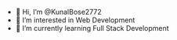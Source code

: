 - 👋 Hi, I’m @KunalBose2772
- 👀 I’m interested in Web Development 
- 🌱 I’m currently learning Full Stack Development


<!---
KunalBose2772/KunalBose2772 is a ✨ special ✨ repository because its `README.md` (this file) appears on your GitHub profile.
You can click the Preview link to take a look at your changes.
--->
